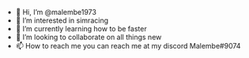 - 👋 Hi, I’m @malembe1973
- 👀 I’m interested in simracing
- 🌱 I’m currently learning how to be faster
- 💞️ I’m looking to collaborate on all things new
- 📫 How to reach me you can reach me at my discord Malembe#9074 

<!---
malembe1973/malembe1973 is a ✨ special ✨ repository because its `README.md` (this file) appears on your GitHub profile.
You can click the Preview link to take a look at your changes.
--->

